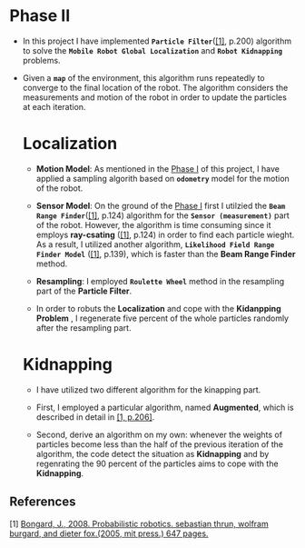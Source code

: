 
# Phase II

* In this project I have implemented **`Particle Filter`**([[1]](#1), p.200) algorithm to solve the **`Mobile Robot Global Localization`** and **`Robot Kidnapping`** problems. 

* Given a **`map`** of the environment, this algorithm runs repeatedly to converge to the final location of the robot. The algorithm considers the measurements and motion of the robot in order to update the particles at each iteration.

    # Localization

    * **Motion Model**: As mentioned in the [Phase I](https://github.com/ARokni/Advanced-Robotics/tree/main/Phase%201) of this project, I have applied a sampling algorith based on **`odometry`** model for the motion of the robot.

    * **Sensor Model**: On the ground of the  [Phase I](https://github.com/ARokni/Advanced-Robotics/tree/main/Phase%201) first I utilzied the **`Beam Range Finder`**([[1]](#1), p.124) algorithm for the **`Sensor (measurement)`** part of the robot. However,  the algorithm is time consuming since it employs **ray-csating** ([[1]](#1), p.124) in order to find each particle wieght. As a result, I utilized another algorithm, **`Likelihood Field Range Finder Model`** ([[1]](#1), p.139), which is faster than the **Beam Range Finder** method.


    * **Resampling**: I employed **`Roulette Wheel`** method in the resampling part of the **Particle Filter**.

    * In order to robuts the **Localization** and  cope with the **Kidanpping Problem** , I regenerate five percent of the whole particles randomly after the resampling part.

    # Kidnapping

    * I have utilized two different algorithm for the kinapping part. 

    * First, I employed a particular algorithm, named **Augmented**, which is described in detail in [[1, p.206]](#1). 

    * Second, derive an algorithm on my own: whenever the weights of particles become less than the half of the previous iteration of the algorithm, the code detect the situation as **Kidnapping** and by regenrating the 90 percent of the particles aims to cope with the **Kidnapping**.





## References
<a id="1">[1]</a> 
[Bongard, J., 2008. Probabilistic robotics. sebastian thrun, wolfram burgard, and dieter fox.(2005, mit press.) 647 pages.](https://www.amazon.com/Probabilistic-Robotics-INTELLIGENT-ROBOTICS-AUTONOMOUS/dp/0262201623)



